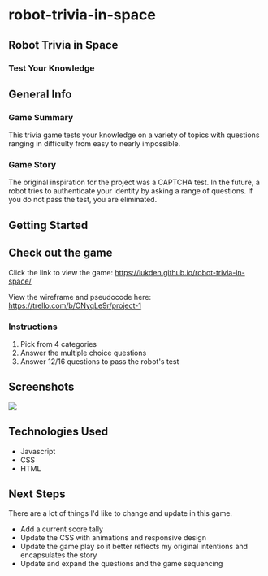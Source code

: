 # robot-trivia-in-space
## Robot Trivia in Space 
### Test Your Knowledge

## General Info
### Game Summary 
This trivia game tests your knowledge on a variety of topics with questions ranging in difficulty from easy to nearly impossible. 


### Game Story 
The original inspiration for the project was a CAPTCHA test. In the future, a robot tries to authenticate your identity by asking a range of questions. If you do not pass the test, you are eliminated. 


## Getting Started 

## Check out the game

Click the link to view the game: https://lukden.github.io/robot-trivia-in-space/

View the wireframe and pseudocode here: https://trello.com/b/CNyqLe9r/project-1

### Instructions 

1. Pick from 4 categories 
2. Answer the multiple choice questions
3. Answer 12/16 questions to pass the robot's test


## Screenshots 

<img src ="https://i.imgur.com/eh0xY3J.jpg">


## Technologies Used

<ul>
<li>Javascript</li>
<li>CSS</li>
<li>HTML</li>
</ul>

## Next Steps 

There are a lot of things I'd like to change and update in this game. 

<ul>
<li>Add a current score tally</li>
<li>Update the CSS with animations and responsive design</li>
<li>Update the game play so it better reflects my original intentions and encapsulates the story</li>
<li>Update and expand the questions and the game sequencing</li>
</ul>
